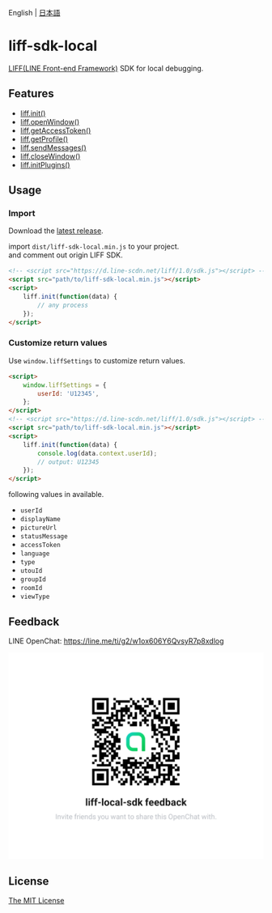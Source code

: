 English | [日本語](./README_JA.md)

# liff-sdk-local

[LIFF(LINE Front-end Framework)](https://developers.line.biz/en/docs/liff/overview/) SDK for local debugging.

## Features

-   [liff.init()](https://developers.line.biz/en/reference/liff/#initialize-liff-app)
-   [liff.openWindow()](https://developers.line.biz/en/reference/liff/#open-window)
-   [liff.getAccessToken()](https://developers.line.biz/en/reference/liff/#get-access-token)
-   [liff.getProfile()](https://developers.line.biz/en/reference/liff/#get-profile)
-   [liff.sendMessages()](https://developers.line.biz/en/reference/liff/#send-messages)
-   [liff.closeWindow()](https://developers.line.biz/en/reference/liff/#close-window)
-   [liff.initPlugins()](https://developers.line.biz/en/reference/liff/#liff-initplugins)

## Usage

### Import

Download the [latest release](https://github.com/morugu/liff-sdk-local/releases/latest).

import `dist/liff-sdk-local.min.js` to your project.  
and comment out origin LIFF SDK.

```html
<!-- <script src="https://d.line-scdn.net/liff/1.0/sdk.js"></script> -->
<script src="path/to/liff-sdk-local.min.js"></script>
<script>
	liff.init(function(data) {
		// any process
	});
</script>
```

### Customize return values

Use `window.liffSettings` to customize return values.

```html
<script>
	window.liffSettings = {
		userId: 'U12345',
	};
</script>
<!-- <script src="https://d.line-scdn.net/liff/1.0/sdk.js"></script> -->
<script src="path/to/liff-sdk-local.min.js"></script>
<script>
	liff.init(function(data) {
		console.log(data.context.userId);
		// output: U12345
	});
</script>
```

following values in available.

-   `userId`
-   `displayName`
-   `pictureUrl`
-   `statusMessage`
-   `accessToken`
-   `language`
-   `type`
-   `utouId`
-   `groupId`
-   `roomId`
-   `viewType`

## Feedback

LINE OpenChat: https://line.me/ti/g2/w1ox606Y6QvsyR7p8xdlog

![](feedback-openchat.png)

## License

[The MIT License](./LICENSE)
